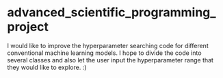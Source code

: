 # advanced_scientific_programming_project
I would like to improve the hyperparameter searching code for different conventional machine learning models. I hope to divide the code into several classes and also let the user input the hyperparameter range that they would like to explore. :)
